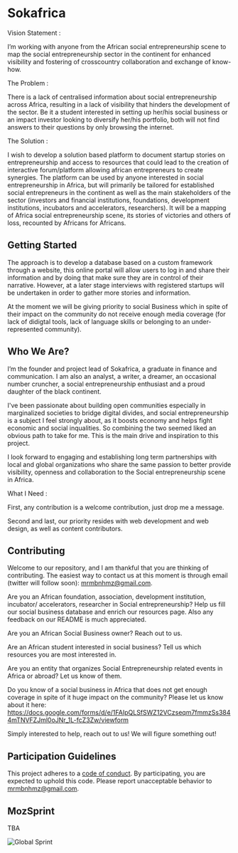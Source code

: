 # Sokafrica

Vision Statement :

I’m working with anyone from the African social entrepreneurship scene to map the social entrepreneurship sector in the continent for enhanced visibility and fostering of crosscountry collaboration and exchange of know-how.

The Problem :

There is a lack of centralised information about social entrepreneurship across Africa, resulting in a lack of visibility that hinders the development of the sector. Be it a student interested in setting up her/his social business or an impact investor looking to diversify her/his portfolio, both will not find answers to their questions by only browsing the internet.

The Solution :

I wish to develop a solution based platform to document startup stories on entrepreneurship and access to resources that could lead to the creation of interactive forum/platform allowing african entrepreneurs to create synergies. The platform can be used by anyone interested in social entrepreneurship in Africa, but will primarily be tailored for established social entrepreneurs in the continent as well as the main stakeholders of the sector (investors and financial institutions, foundations, development institutions, incubators and accelerators, researchers). It will be a mapping of Africa social entrepreneurship scene, its stories of victories and others of loss, recounted by Africans for Africans. 


## Getting Started

The approach is to develop a database based on a custom framework through a website, this online portal will allow users to log in and share their information and by doing that make sure they are in control of their narrative. However, at a later stage interviews with registered startups will be undertaken in order to gather more stories and information.

At the moment we will be giving priority to social Business which in spite of their impact on the community do not receive enough media coverage (for lack of didigtal tools, lack of language skills or belonging to an under-represented community).

## Who We Are?

I’m the founder and project lead of Sokafrica, a graduate in finance and communication. I am also an analyst, a writer, a dreamer, an occasional number cruncher, a social entrepreneurship enthusiast and a proud daughter of the black continent.

I've been passionate about building open communities especially in marginalized societies to bridge digital divides, and social entrepreneurship is a subject I feel strongly about, as it boosts economy and helps fight economic and social inqualities. So combining the two seemed liked an obvious path to take for me. This is the main drive and inspiration to this project.

I look forward to engaging and establishing long term partnerships with local and global organizations who share the same passion to better provide visibility, openness and collaboration to the Social entrepreneurship scene in Africa.

What I Need :

First, any contribution is a welcome contribution, just drop me a message.

Second and last, our priority resides with web development and web design, as well as content contributors.


## Contributing

Welcome to our repository, and I am thankful that you are thinking of contributing. The easiest way to contact us at this moment is through email (twitter will follow soon): mrmbnhmz@gmail.com.

Are you an African foundation, association, development institution, incubator/ accelerators, researcher in Social entrepreneurship? Help us fill our social business database and enrich our resources page. Also any feedback on our README is much appreciated.
 
Are you an African Social Business owner? Reach out to us.
 
Are an African student interested in social business? Tell us which resources you are most interested in.
 
Are you an entity that organizes Social Entrepreneurship related events in Africa or abroad? Let us know of them.

Do you know of a social business in Africa that does not get enough coverage in spite of it huge impact on the community? Please let us know about it here: https://docs.google.com/forms/d/e/1FAIpQLSfSWZ12VCzseqm7fmmzSs3844mTNVFZJml0oJNr_1L-fcZ3Zw/viewform

Simply interested to help, reach out to us! We will figure something out!


## Participation Guidelines

This project adheres to a [code of conduct](CODE_OF_CONDUCT.md). By participating, you are expected to uphold this code. Please report unacceptable behavior to mrmbnhmz@gmail.com.

## MozSprint

TBA

![Global Sprint](https://user-images.githubusercontent.com/617994/37716586-3b0397a0-2cf5-11e8-8c6f-bad01f67f50e.jpg)
